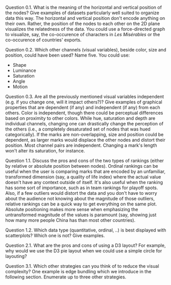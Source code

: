 Question 0.1. What is the meaning of the horizontal and vertical position of the nodes? Give examples of datasets particularly well suited to organize data this way.
The horizontal and vertical position don't encode anything on their own. Rather, the position of the nodes to each other on the 2D plane visualizes the relatedness of the data. You could use a force-directed graph to visualize, say, the co-occurence of characters in _Les Misérables_ or the co-occurence of countries' exports.

Question 0.2. Which other channels (visual variables), beside color, size and position, could have been used? Name five.
You could use:
* Shape
* Luminance
* Saturation
* Angle
* Motion

Question 0.3. Are all the previously mentioned visual variables independent (e.g. if you change one, will it impact others?)? Give examples of graphical properties that are dependent (if any) and independent (if any) from each others.
Color is independent, though there could be perceptual differences based on proximity to other colors. While hue, saturation and depth are individual channels, changing one can drastically change the perception of the others (i.e., a completely desaturated set of nodes that was hued categorically). If the marks are non-overlapping, size and position could be dependent, as larger marks would displace the other nodes and distort their position. Most channel pairs are independent. Changing a mark's length won't alter its saturation, for instance.

Question 1.1. Discuss the pros and cons of the two types of rankings (either by relative or absolute position between nodes).
Ordinal rankings can be useful when the user is comparing marks that are encoded by an unfamiliar, transformed dimension (say, a quality of life index) where the actual value doesn't have any context outside of itself. It's also useful when the ranking has some sort of importance, such as in team rankings for playoff spots. Also, if a few outliers would distort the data and you don't have to worry about the audience not knowing about the magnitude of those outliers, relative rankings can be a quick way to get everything on the same plot. Absolute positioning makes more sense when emphasizing the untransformed magnitude of the values is paramount (say, showing just how many more people China has than most other countries).

Question 1.2. Which data type (quantitative, ordinal, ..) is best displayed with scatterplots? Which one is not? Give examples.

Question 2.1. What are the pros and cons of using a D3 layout? For example, why would we use the D3 pie layout when we could use a simple circle for layouting?

Question 3.1. Which other strategies can you think of to reduce the visual complexity? One example is edge bundling which we introduce in the following section. Enumerate up to three other strategies.
